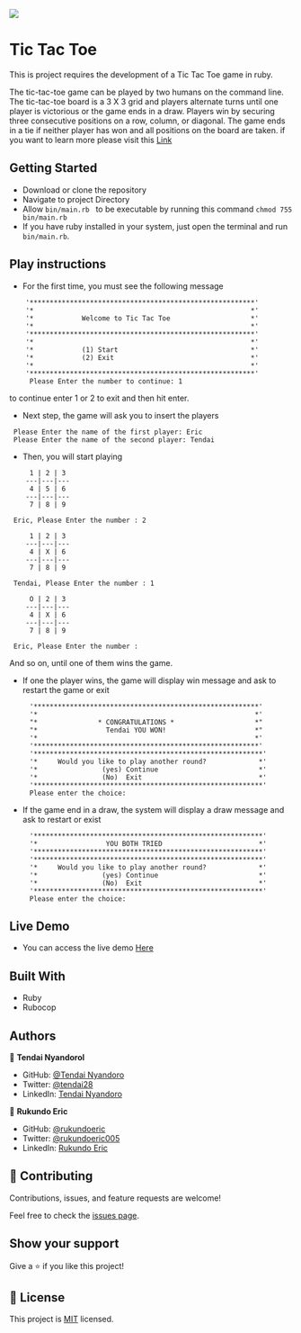![](https://img.shields.io/badge/Microverse-blueviolet)
# Tic Tac Toe

This is project requires the development of a Tic Tac Toe game in ruby. 

The tic-tac-toe game can be played by two humans on the command line. The tic-tac-toe board is a 3 X 3 grid and players alternate turns until one player is victorious or the game ends in a draw. Players win by securing three consecutive positions on a row, column, or diagonal. The game ends in a tie if neither player has won and all positions on the board are taken.
if you want to learn more please visit this [Link](https://www.wikihow.com/Play-Tic-Tac-Toe#:~:text=%20Playing%20Tic-Tac-Toe%20%201%20Draw%20the%20board.,second%20player%20should%20put%20down%20his...%20More%20)

## Getting Started
* Download or clone the repository
* Navigate to project Directory
* Allow `bin/main.rb ` to be executable by running this command `chmod 755 bin/main.rb`
* If you have ruby installed in your system,  just open the terminal and run `bin/main.rb`.

## Play instructions
* For the first time, you must see the following message
```
    '********************************************************'
    '*                                                      *'
    '*            Welcome to Tic Tac Toe                    *'
    '*                                                      *'
    '********************************************************'
    '*                                                      *'
    '*            (1) Start                                 *'
    '*            (2) Exit                                  *'
    '*                                                      *'
    '********************************************************'
     Please Enter the number to continue: 1
```
to continue enter 1 or 2 to exit and then hit enter.
* Next step, the game will ask you to insert the players
```
 Please Enter the name of the first player: Eric
 Please Enter the name of the second player: Tendai
``` 
* Then, you will start playing
```
     1 | 2 | 3
    ---|---|--- 
     4 | 5 | 6 
    ---|---|--- 
     7 | 8 | 9

 Eric, Please Enter the number : 2
```

```
     1 | 2 | 3
    ---|---|--- 
     4 | X | 6 
    ---|---|--- 
     7 | 8 | 9

 Tendai, Please Enter the number : 1
```

```
     O | 2 | 3
    ---|---|--- 
     4 | X | 6 
    ---|---|--- 
     7 | 8 | 9

 Eric, Please Enter the number :
```
And so on, until one of them wins the game.
* If one the player wins, the game will display win message and ask to restart the game or exit
```
     '********************************************************'
     '*                                                      *'
     "*               * CONGRATULATIONS *                    *"
     "*                 Tendai YOU WON!                      *"
     '*                                                      *'
     '********************************************************'
     '*********************************************************'
     '*     Would you like to play another round?             *'
     '*                (yes) Continue                         *'
     '*                (No)  Exit                             *'
     '*********************************************************'
     Please enter the choice: 
```
* If the game end in a draw, the system will display a draw message and ask to restart or exist
```
     '*********************************************************'
     '*                 YOU BOTH TRIED                        *'
     '*********************************************************'
     '*********************************************************'
     '*     Would you like to play another round?             *'
     '*                (yes) Continue                         *'
     '*                (No)  Exit                             *'
     '*********************************************************'
     Please enter the choice: 
```
## Live Demo
* You can access the live demo [Here](https://repl.it/@rukundoeric/tic-tac-toe)
## Built With
* Ruby
* Rubocop

## Authors

👤 **Tendai Nyandorol**

- GitHub: [@Tendai Nyandoro](https://github.com/tnyandoro)
- Twitter: [@tendai28](https://twitter.com/tendai28)
- LinkedIn: [Tendai Nyandoro](https://www.linkedin.com/in/tendai-nyandoro-a8060826/)

👤 **Rukundo Eric**

- GitHub: [@rukundoeric](https://github.com/rukundoeric)
- Twitter: [@rukundoeric005](https://twitter.com/rukundoeric005)
- LinkedIn: [Rukundo Eric](https://www.linkedin.com/in/rukundo-eric-000bba181/)



## 🤝 Contributing

Contributions, issues, and feature requests are welcome!

Feel free to check the [issues page](https://github.com/tnyandoro/tic-tac-toe/issues).

## Show your support

Give a ⭐️ if you like this project!

## 📝 License

This project is [MIT](./LICENSE) licensed.
